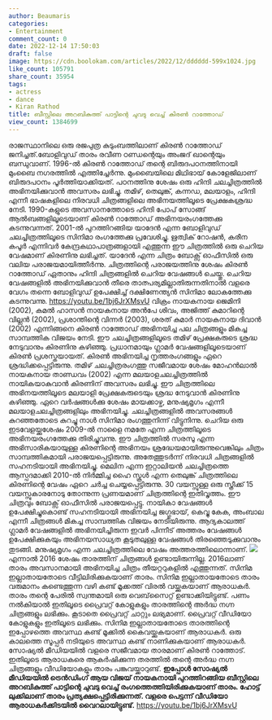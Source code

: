 ```yaml
---
author: Beaumaris
categories:
- Entertainment
comment_count: 0
date: 2022-12-14 17:50:03
draft: false
image: https://cdn.boolokam.com/articles/2022/12/dddddd-599x1024.jpg
like_count: 105791
share_count: 35954
tags:
- actress
- dance
- Kiran Rathod
title: ബീസ്റ്റിലെ അറബികുത്ത് പാട്ടിന്റെ ചുവടു വെച്ച് കിരൺ റാത്തോഡ്
view_count: 1384699
---
```


രാജസ്ഥാനിലെ ഒരു രജപുത്ര കുടുംബത്തിലാണ് കിരൺ റാത്തോഡ് ജനിച്ചത്.ബോളിവുഡ് താരം രവീണ ഠണ്ഡന്റെയും അംജദ് ഖാന്റെയും ബന്ധുവാണ്. 1996-ൽ കിരൺ റാത്തോഡ് തന്റെ ബിരുദപഠനത്തിനായി മുംബൈ നഗരത്തിൽ എത്തിച്ചേർന്നു. മുംബൈയിലെ മിഥിഭായ് കോളേജിലാണ് ബിരുദപഠനം പൂർത്തിയാക്കിയത്. പഠനത്തിനു ശേഷം ഒരു ഹിന്ദി ചലച്ചിത്രത്തിൽ അഭിനയിക്കുവാൻ അവസരം ലഭിച്ചു. തമിഴ്, തെലുങ്ക്, കന്നഡ, മലയാളം, ഹിന്ദി എന്നീ ഭാഷകളിലെ നിരവധി ചിത്രങ്ങളിലെ അഭിനയത്തിലൂടെ പ്രേക്ഷകശ്രദ്ധ നേടി. 1990-കളുടെ അവസാനത്തോടെ ഹിന്ദി പോപ് സോങ്ങ് ആൽബങ്ങളിലൂടെയാണ് കിരൺ റാത്തോഡ് അഭിനയരംഗത്തേക്കു കടന്നുവന്നത്. 2001-ൽ പുറത്തിറങ്ങിയ യാദേൻ എന്ന ബോളിവുഡ് ചലച്ചിത്രത്തിലൂടെ സിനിമാ രംഗത്തേക്കു പ്രവേശിച്ചു. ഋത്വിക് റോഷൻ, കരീന കപൂർ എന്നിവർ കേന്ദ്രകഥാപാത്രങ്ങളായി എത്തുന്ന ഈ ചിത്രത്തിൽ ഒരു ചെറിയ വേഷമാണ് കിരണിനു ലഭിച്ചത്. യാദേൻ എന്ന ചിത്രം ബോക്സ് ഓഫീസിൽ ഒരു വലിയ പരാജയമായിത്തീർന്നു. ചിത്രത്തിന്റെ പരാജയത്തിനു ശേഷം കിരൺ റാത്തോഡ് ഏതാനും ഹിന്ദി ചിത്രങ്ങളിൽ ചെറിയ വേഷങ്ങൾ ചെയ്തു. ചെറിയ വേഷങ്ങളിൽ അഭിനയിക്കുവാൻ തീരെ താത്പര്യമില്ലാതിരുന്നതിനാൽ വളരെ വേഗം തന്നെ ബോളിവുഡ് ഉപേക്ഷിച്ച് ദക്ഷിണേന്ത്യൻ സിനിമാ ലോകത്തേക്കു കടന്നുവന്നു. https://youtu.be/1bj6JrXMsvU വിക്രം നായകനായ ജെമിനി (2002), കമൽ ഹാസൻ നായകനായ അൻപേ ശിവം, അജിത്ത് കുമാറിന്റെ വില്ലൻ (2002), പ്രശാന്തിന്റെ വിന്നർ (2003), ശരത് കുമാർ നായകനായ ദിവാൻ (2002) എന്നിങ്ങനെ കിരൺ റാത്തോഡ് അഭിനയിച്ച പല ചിത്രങ്ങളും മികച്ച സാമ്പത്തിക വിജയം നേടി. ഈ ചലച്ചിത്രങ്ങളിലൂടെ തമിഴ് പ്രേക്ഷകരുടെ ശ്രദ്ധ നേടുവാനും കിരണിനു കഴിഞ്ഞു. പ്രധാനമായും ഗ്ലാമർ വേഷങ്ങളിലൂടെയാണ് കിരൺ പ്രശസ്തയായത്. കിരൺ അഭിനയിച്ച നൃത്തരംഗങ്ങളും ഏറെ ശ്രദ്ധിക്കപ്പെട്ടിരുന്നു. തമിഴ് ചലച്ചിത്രരംഗത്തു സജീവമായ ശേഷം മോഹൻലാൽ നായകനായ താണ്ഡവം (2002) എന്ന മലയാളചലച്ചിത്രത്തിൽ നായികയാകുവാൻ കിരണിന് അവസരം ലഭിച്ചു. ഈ ചിത്രത്തിലെ അഭിനയത്തിലൂടെ മലയാളി പ്രേക്ഷകരുടെയും ശ്രദ്ധ നേടുവാൻ കിരണിനു കഴിഞ്ഞു. ഏറെ വർഷങ്ങൾക്കു ശേഷം മായക്കാഴ്ച, മനുഷ്യമൃഗം എന്നീ മലയാളചലച്ചിത്രങ്ങളിലും അഭിനയിച്ചു. ചലച്ചിത്രങ്ങളിൽ അവസരങ്ങൾ കുറഞ്ഞതോടെ കുറച്ചു നാൾ സിനിമാ രംഗത്തുനിന്ന് വിട്ടുനിന്നു. ചെറിയ ഒരു ഇടവേളയ്ക്കുശേഷം 2009-ൽ നാളൈ നമതേ എന്ന ചിത്രത്തിലൂടെ അഭിനയരംഗത്തേക്കു തിരിച്ചുവന്നു. ഈ ചിത്രത്തിൽ സരസു എന്ന അഭിസാരികയായുള്ള കിരണിന്റെ അഭിനയം ശ്രദ്ധേയമായിരുന്നുവെങ്കിലും ചിത്രം സാമ്പത്തികമായി പരാജയപ്പെട്ടിരുന്നു. അതേത്തുടർന്ന് നിരവധി ചിത്രങ്ങളിൽ സഹനടിയായി അഭിനയിച്ചു. മെലിന എന്ന ഇറ്റാലിയൻ ചലച്ചിത്രത്തെ ആസ്പദമാക്കി 2010-ൽ നിർമ്മിച്ച ഹൈ സ്കൂൾ എന്ന തെലുങ്ക് ചിത്രത്തിലെ കിരണിന്റെ വേഷം ഏറെ ചർച്ച ചെയ്യപ്പെട്ടിരുന്നു. 30 വയസ്സുള്ള ഒരു സ്ത്രീക്ക് 15 വയസ്സുകാരനോടു തോന്നുന്ന പ്രണയമാണ് ചിത്രത്തിന്റെ ഇതിവൃത്തം. ഈ ചിത്രവും ബോക്സ് ഓഫീസിൽ പരാജയപ്പെട്ടു. നായികാ വേഷങ്ങൾ ഉപേക്ഷിച്ചുകൊണ്ട് സഹനടിയായി അഭിനയിച്ച ജഗ്ഗുഭായ്, കെവ്വു കേക, അംബാല എന്നീ ചിത്രങ്ങൾ മികച്ച സാമ്പത്തിക വിജയം നേടിയിരുന്നു. ആദ്യകാലത്ത് ഗ്ലാമർ വേഷങ്ങളിൽ അഭിനയിച്ചിരുന്ന ഇവർ പിന്നീട് അത്തരം വേഷങ്ങൾ ഉപേക്ഷിക്കുകയും അഭിനയസാധ്യത കൂടുതലുള്ള വേഷങ്ങൾ തിരഞ്ഞെടുക്കുവാനും തുടങ്ങി. മനുഷ്യമൃഗം എന്ന ചലച്ചിത്രത്തിലെ വേഷം അത്തരത്തിലൊന്നാണ്. ![](https://cdn.boolokam.com/articles/2022/12/dddddd-599x1024.jpg)എന്നാല്‍ 2016 ശേഷം താരത്തിന് ചിത്രങ്ങള്‍ ഉണ്ടായിരുന്നില്ല. 2016ലാണ് താരം അവസാനമായി അഭിനയിച്ച ചിത്രം തീയറ്ററുകളില്‍ എത്തുന്നത്. സിനിമ ഇല്ലാതായതോടെ വീട്ടിലിരിക്കുകയാണ് താരം. സിനിമ ഇല്ലാതായതോടെ താരം വരുമാനം കണ്ടെത്തുന്ന വഴി കണ്ട് മൂക്കത്ത് വിരല്‍ വയ്ക്കുകയാണ് ആരാധകര്‍. താരം തന്റെ പേരില്‍ സ്വന്തമായി ഒരു വെബ്‌സൈറ്റ് ഉണ്ടാക്കിയിട്ടുണ്ട്. പണം നല്‍കിയാല്‍ ഇതിലൂടെ പ്രൈവറ്റ് കോളുകളും താരത്തിന്റെ അര്‍ദ്ധ നഗ്ന ചിത്രങ്ങളും ലഭിക്കും. കൂടാതെ പ്രൈവറ്റ് ചാറ്റും ലഭ്യമാണ്. പ്രൈവറ്റ് വീഡിയോ കോളുകളും ഇതിലൂടെ ലഭിക്കും. സിനിമ ഇല്ലാതായതോടെ താരത്തിന്റെ ഇപ്പോഴത്തെ അവസ്ഥ കണ്ട് മൂക്കില്‍ കൈവയ്ക്കുകയാണ് ആരാധകര്‍. ഒരു കാലത്തെ സൂപ്പര്‍ നടിയുടെ അവസ്ഥ കണ്ട് നാണിക്കുകയാണ് ആരാധകര്‍. സോഷ്യല്‍ മീഡിയയില്‍ വളരെ സജീവമായ താരമാണ് കിരണ്‍ റാത്തോട്. ഇതിലൂടെ ആരാധകരെ ആകര്‍ഷിക്കുന്ന തരത്തില്‍ തന്റെ അര്‍ദ്ധ നഗ്ന ചിത്രങ്ങളും വീഡിയോകളും താരം പങ്കുവയ്ക്കാറുണ്ട്. **ഇപ്പോൾ സോഷ്യൽ മീഡിയയിൽ ട്രെൻഡിംഗ് ആയ വിജയ് നായകനായി പുറത്തിറങ്ങിയ ബീസ്റ്റിലെ അറബികുത്ത് പാട്ടിന്റെ ചുവടു വെച്ച് രംഗത്തെത്തിയിരിക്കുകയാണ് താരം. ഹോട്ട് ലുക്കിലാണ് താരം പ്രത്യക്ഷപ്പെട്ടിരിക്കുന്നത്. വളരെ പെട്ടന്ന് വീഡിയോ ആരാധകർക്കിടയിൽ വൈറലായിട്ടുണ്ട്.** https://youtu.be/1bj6JrXMsvU